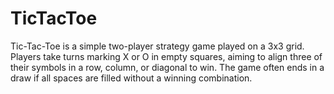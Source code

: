# TicTacToe
Tic-Tac-Toe is a simple two-player strategy game played on a 3x3 grid. Players take turns marking X or O in empty squares, aiming to align three of their symbols in a row, column, or diagonal to win. The game often ends in a draw if all spaces are filled without a winning combination.
